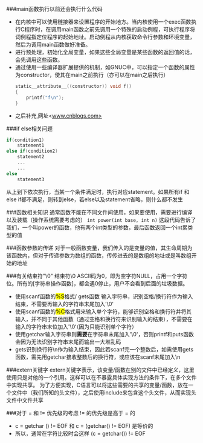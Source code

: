###main函数执行以前还会执行什么代码
- 在内核中可以使用链接器来设置程序的开始地方。当内核使用一个exec函数执行C程序时，在调用main函数之前先调用一个特殊的启动例程，可执行程序将词例程指定位程序的起始地址。启动例程从内核获取命令行参数和环境变量，然后为调用main函数做好准备。
- 进行预处理，初始化全局变量，如果这些全局变量是某些函数的返回值的话，会先调用这些函数。
- 通过使用一些编译器扩展提供的机制，如GNUC中，可以指定一个函数的属性为constructor，使其在main之前执行（亦可以在main之后执行）
    ```C
    static__attribute__((constructor)) void f()
    {
        printf("f\n");
    }
    ```
- 之后补充,网址<www.cnblogs.com>

###if else相关问题
```C
if(condition1)
    statement1
else if(condition2)
    statement2
    ...
    ...
else
    statement3
```
从上到下依次执行，当某一个条件满足时，执行对应statement。如果所有if 和 else if都不满足，则转到else，若else以及statement省略，则什么都不发生

###函数相关知识
通常函数不能在不同文件间使用，如果要使用，需要进行编译以及装载（操作系统需要考虑的）
`int power(int base, int n)`
这段代码告诉了我们，一个叫power的函数，他有两个int类型的参数，最后函数返回一个int累类型的值

###函数参数的传递
对于一般函数变量，我们传入的是变量的值，其生命周期为该函数内，但对于传递参数为数组的函数，传传进去的是数组的地址或是叫数组开始的地址

###有关结束符"\0"
结束符\0 ASCII码为0，即为空字符NULL，占用一个字符位。所有的[字符串操作函数]，都会遇0停止，用户不会看到后面的垃圾数据。
- 使用scanf函数的<mark>%S</mark>格式/ gets函数 输入字符串，识别空格/换行符作为输入结束，不需要再输入的字符串末尾加入'\0'
- 使用scanf函数的<mark>%C</mark>格式用来输入单个字符，能够识别空格和换行符并将其输入，并不同于其他函数（通过空格和换行符来识别输入的结束），不需要在输入的字符串末位加入'\0‘（因为只能识别单个字符）
- 使用getchar输入字符串则**需要**在字符串末尾加入'\0'，否则printf和puts函数会因为无法识别字符串末尾而输出一大堆乱码
- gets识别换行符\n作为输入结束，因此若scanf完一个整数后，如需使用gets函数，需先用getchar接收整数后的换行符，或应该在scanf末尾加入\n

###extern关键字
extern关键字表示，该变量/函数在别的文件中已经定义，这里使用只是对他的一个引用。这样可以在不暴露具体实现方法的条件下，在多个文件中实现共享。
为了方便实现，C语言可以将这些需要的共享的变量/函数，放在一个文件中（我们所知的头文件），之后使用include来包含这个头文件，从而实现头文件中文件共享

###对于 = 和 != 优先级的考虑
!= 的优先级是高于 = 的
- c = getchar () != EOF 和 c = (getchar() != EOF) 是等价的
- 所以，通常在字符比较时会这样 (c = getchar()) != EOF 